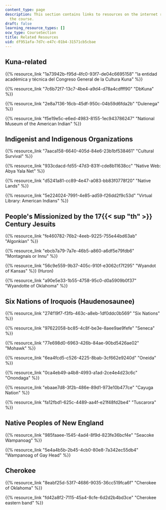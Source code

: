 ```yaml
---
content_type: page
description: This section contains links to resources on the internet relevant to
  the course.
draft: false
learning_resource_types: []
ocw_type: CourseSection
title: Related Resources
uid: df951afa-7d7c-e47c-01b4-31571cb5cbae
---
```

## Kuna-related

{{% resource_link "1a73942b-f95d-4fc0-93f7-de04c6695158" "la entidad académica y técnica del Congreso General de la Cultura Kuna" %}} 

{{% resource_link "7c6b72f7-13c7-4be4-a9d4-d78a4cdfff90" "DbKuna" %}}

{{% resource_link "2e8a7136-16cb-45df-950c-04b59d6fda2b" "Dulenega" %}}

{{% resource_link "f5e19e5c-e6ed-4983-8155-1ec943786247" "National Museum of the American Indian" %}}

## Indigenist and Indigenous Organizations

{{% resource_link "7aaca158-6640-405d-84e6-23b1bf538461" "Cultural Survival" %}}

{{% resource_link "933cdacd-fd55-47d3-831f-cde8b11638cc" "Native Web: Abya Yala Net" %}}

{{% resource_link "d5241a81-cc89-4e47-a083-bb83f0778f20" "Native Lands" %}}

{{% resource_link "5e224024-7991-4e85-ad59-f26dd2f9c53d" "Virtual Library: American Indians" %}}

## People's Missionized by the 17{{< sup "th" >}} Century Jesuits

{{% resource_link "fe460782-76b2-4eeb-9225-755e44bd63ab" "Algonkian" %}}

{{% resource_link "ebcb7a79-7a7e-46b5-a860-a6df5e79fdb6" "Montagnais or Innu" %}}

{{% resource_link "56c9e559-9b37-405c-910f-e3062cf7f295" "Wyandot of Kansas" %}} (Huron)

{{% resource_link "a90e5e33-1b55-4758-95c0-d0a5909b0f37" "Wyandotte of Oklahoma" %}}

## Six Nations of Iroquois (Haudenosaunee)

{{% resource_link "274f19f7-f3fb-463c-a8eb-1df0ddc0b569" "Six Nations" %}}

{{% resource_link "97622058-bc85-4c8f-be3e-8aee9ae9fefe" "Seneca" %}}

{{% resource_link "77e698d0-6963-426b-84ae-90bd5426ae02" "Mohawk" %}}

{{% resource_link "6ea4fcd5-c526-4225-8bab-3cf662e9240d" "Oneida" %}}

{{% resource_link "0ca4eb49-a4b8-4993-a1ad-2ce4e4d23c6c" "Onondaga" %}}

{{% resource_link "ebaae7d8-3f2b-486e-89d1-973e10b477ce" "Cayuga Nation" %}}

{{% resource_link "fa12fbd1-625c-4489-aa4f-e21f48fd2be4" "Tuscarora" %}}

## Native Peoples of New England

{{% resource_link "985faaee-1545-4ad4-8f9d-823fe36bcf4e" "Seacoke Wampanoag" %}}

{{% resource_link "5e4a4b5b-2b45-4cb0-80e8-7a342ec55db4" "Wampanoag of Gay Head" %}}

## Cherokee

{{% resource_link "8eabf25d-53f7-4686-9035-36cc519fca6f" "Cherokee of Oklahoma" %}}

{{% resource_link "fd42a8f2-7115-45a4-8cfe-6d2d2b4bd3ce" "Cherokee eastern band" %}}